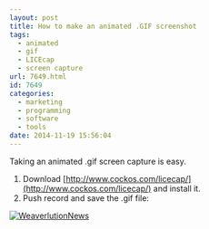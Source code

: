 ```yaml
---
layout: post
title: How to make an animated .GIF screenshot
tags:
  - animated
  - gif
  - LICEcap
  - screen capture
url: 7649.html
id: 7649
categories:
  - marketing
  - programming
  - software
  - tools
date: 2014-11-19 15:56:04
---
```


Taking an animated .gif screen capture is easy.

1.  Download [http://www.cockos.com/licecap/](http://www.cockos.com/licecap/) and install it.
2.  Push record and save the .gif file:

[![WeaverlutionNews](http://richardcooke.info/wp-content/uploads/2014/11/WeaverlutionNews.gif)](http://richardcooke.info/wp-content/uploads/2014/11/WeaverlutionNews.gif)